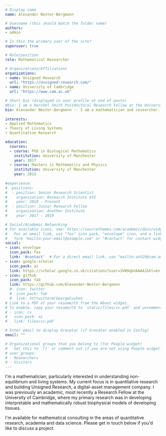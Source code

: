 ```yaml
---
# Display name
name: Alexander Nestor-Bergmann

# Username (this should match the folder name)
authors:
- admin

# Is this the primary user of the site?
superuser: true

# Role/position
role: Mathematical Researcher

# Organizations/Affiliations
organizations:
- name: Unsigned Research
  url: "https://unsigned-research.com/"
- name: University of Cambridge
  url: "https://www.cam.ac.uk"

# Short bio (displayed in user profile at end of posts)
#bio: I am a Herchel Smith Postdoctoral Research Fellow at the University of Cambridge. My research interests lie in mathematical biology.
bio: Alexander Nestor-Bergmann -- I am a mathematician and researcher.
  
interests:
- Applied Mathematics
- Theory of Living Systems
- Quantitative Research

education:
  courses:
  - course: PhD in Biological Mathematics
    institution: University of Manchester
    year: 2017
  - course: Masters in Mathematics and Physics
    institution: University of Manchester
    year: 2013
    
#experience:
#  positions:
#  - position: Senior Research Scientist
#    organization: Research Institute XYZ
#    year: 2019 - Present
#  - position: Junior Research Fellow
#    organization: Another Institute
#    year: 2017 - 2019

# Social/Academic Networking
# For available icons, see: https://sourcethemes.com/academic/docs/widgets/#icons
#   For an email link, use "fas" icon pack, "envelope" icon, and a link in the
#   form "mailto:your-email@example.com" or "#contact" for contact widget.
social:
- icon: envelope
  icon_pack: fas
  link: '#contact'  # For a direct email link, use "mailto:an529@cam.ac.uk".
- icon: google-scholar
  icon_pack: ai
  link: https://scholar.google.co.uk/citations?user=3VW9qbUAAAAJ&hl=en
- icon: github
  icon_pack: fab
  link: https://github.com/Alexander-Nestor-Bergmann
  #- icon: twitter
  #  icon_pack: fab
  #  link: htttwitterm/GeorgeCushen
# Link to a PDF of your resume/CV from the About widget.
# To enable, copy your resume/CV to `static/files/cv.pdf` and uncomment the lines below.  
# - icon: cv
#   icon_pack: ai
#   link: files/cv.pdf

# Enter email to display Gravatar (if Gravatar enabled in Config)
email: ""

# Organizational groups that you belong to (for People widget)
#   Set this to `[]` or comment out if you are not using People widget.  
# user_groups:
# - Researchers
# - Visitors
---
```


I'm a mathematician, particularly interested in understanding non-equilibrium and living systems. My current focus is in 
quantitative research and building Unsigned Research, a digital-asset management company. 
I was previously an academic, most recently a Research Fellow at the University of Cambridge, where my primary research 
was in developing interpretable and mathematically robust biophysical models of developing tissues.

I'm available for mathematical consulting in the areas of quantitative research, academia and data science. Please
get in touch below if you'd like to discuss a project. 


[//]: # (I am a Herchel Smith Postdoctoral Research Fellow at the University of Cambridge. My main interests lie in biomechanics. I use a mixture of mathematical modelling and computational simulations to derive a physical understanding of biological systems. A fundamental aspect of this work is extensive interaction between “wet” and “dry” biologists. Details on specific projects can be found below.)

